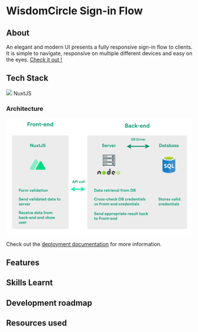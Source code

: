# WisdomCircle Sign-in Flow



## About

An elegant and modern UI presents a fully responsive sign-in flow  to clients. It is simple to navigate, responsive on multiple different devices and easy on the eyes.
[Check it out !](https://wisdomcircle.netlify.app/)

## Tech Stack

<img src="https://img.shields.io/badge/nuxt.js-00C58E?style=for-the-badge&logo=nuxtdotjs&logoColor=white"/> NuxtJS

### Architecture

![](https://github.com/Abu-Lut/WisdomCircleNuxt/blob/main/assets/images/WidomCircle%20Architecture.png)

Check out the [deployment documentation](https://nuxt.com/docs/getting-started/deployment) for more information.

## Features

## Skills Learnt

## Development roadmap

## Resources used


